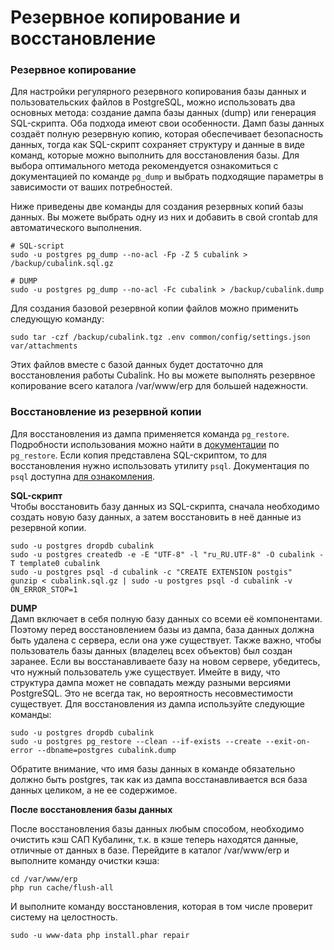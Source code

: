# Резервное копирование и восстановление

### Резервное копирование

Для настройки регулярного резервного копирования базы данных и пользовательских файлов в PostgreSQL, можно использовать два основных метода: создание дампа базы данных (dump) или генерация SQL-скрипта. Оба подхода имеют свои особенности. Дамп базы данных создаёт полную резервную копию, которая обеспечивает безопасность данных, тогда как SQL-скрипт сохраняет структуру и данные в виде команд, которые можно выполнить для восстановления базы. Для выбора оптимального метода рекомендуется ознакомиться с документацией по команде `pg_dump` и выбрать подходящие параметры в зависимости от ваших потребностей.

Ниже приведены две команды для создания резервных копий базы данных. Вы можете выбрать одну из них и добавить в свой crontab для автоматического выполнения.

```
# SQL-script
sudo -u postgres pg_dump --no-acl -Fp -Z 5 cubalink > /backup/cubalink.sql.gz

# DUMP
sudo -u postgres pg_dump --no-acl -Fc cubalink > /backup/cubalink.dump
```

Для создания базовой резервной копии файлов можно применить следующую команду:

```
sudo tar -czf /backup/cubalink.tgz .env common/config/settings.json var/attachments
```

Этих файлов вместе с базой данных будет достаточно для восстановления работы Cubalink. Но вы можете выполнять резервное копирование всего каталога /var/www/erp для большей надежности.

### Восстановление из резервной копии

Для восстановления из дампа применяется команда `pg_restore`. Подробности использования можно найти в [документации](https://postgrespro.ru/docs/postgresql/16/app-pgrestore) по `pg_restore`. Если копия представлена SQL-скриптом, то для восстановления нужно использовать утилиту `psql`. Документация по `psql` доступна [для ознакомления](https://wiki.cuba-link.ru/attachments/5).

**SQL-скрипт**\
Чтобы восстановить базу данных из SQL-скрипта, сначала необходимо создать новую базу данных, а затем восстановить в неё данные из резервной копии.

```
sudo -u postgres dropdb cubalink
sudo -u postgres createdb -e -E "UTF-8" -l "ru_RU.UTF-8" -O cubalink -T template0 cubalink
sudo -u postgres psql -d cubalink -c "CREATE EXTENSION postgis"
gunzip < cubalink.sql.gz | sudo -u postgres psql -d cubalink -v ON_ERROR_STOP=1
```

**DUMP**\
Дамп включает в себя полную базу данных со всеми её компонентами. Поэтому перед восстановлением базы из дампа, база данных должна быть удалена с сервера, если она уже существует. Также важно, чтобы пользователь базы данных (владелец всех объектов) был создан заранее. Если вы восстанавливаете базу на новом сервере, убедитесь, что нужный пользователь уже существует. Имейте в виду, что структура дампа может не совпадать между разными версиями PostgreSQL. Это не всегда так, но вероятность несовместимости существует. Для восстановления из дампа используйте следующие команды:

```
sudo -u postgres dropdb cubalink
sudo -u postgres pg_restore --clean --if-exists --create --exit-on-error --dbname=postgres cubalink.dump
```

Обратите внимание, что имя базы данных в команде обязательно должно быть postgres, так как из дампа восстанавливается вся база данных целиком, а не ее содержимое.

**После восстановления базы данных**

После восстановления базы данных любым способом, необходимо очистить кэш САП Кубалинк, т.к. в кэше теперь находятся данные, отличные от данных в базе. Перейдите в каталог /var/www/erp и выполните команду очистки кэша:

```
cd /var/www/erp
php run cache/flush-all
```

И выполните команду восстановления, которая в том числе проверит систему на целостность.

```
sudo -u www-data php install.phar repair
```
